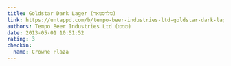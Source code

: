 ```yaml
---
title: Goldstar Dark Lager (גולדסטאר)
link: https://untappd.com/b/tempo-beer-industries-ltd-goldstar-dark-lager/20744
authors: Tempo Beer Industries Ltd (טמפו)
date: 2013-05-01 10:51:52
rating: 3
checkin:
  name: Crowne Plaza
---
```

